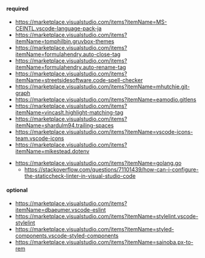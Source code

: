 #### required
<!-- FrontEnd -->
- https://marketplace.visualstudio.com/items?itemName=MS-CEINTL.vscode-language-pack-ja
- https://marketplace.visualstudio.com/items?itemName=tomphilbin.gruvbox-themes
- https://marketplace.visualstudio.com/items?itemName=formulahendry.auto-close-tag
- https://marketplace.visualstudio.com/items?itemName=formulahendry.auto-rename-tag
- https://marketplace.visualstudio.com/items?itemName=streetsidesoftware.code-spell-checker
- https://marketplace.visualstudio.com/items?itemName=mhutchie.git-graph
- https://marketplace.visualstudio.com/items?itemName=eamodio.gitlens
- https://marketplace.visualstudio.com/items?itemName=vincaslt.highlight-matching-tag
- https://marketplace.visualstudio.com/items?itemName=shardulm94.trailing-spaces
- https://marketplace.visualstudio.com/items?itemName=vscode-icons-team.vscode-icons
- https://marketplace.visualstudio.com/items?itemName=mikestead.dotenv

<!-- BackEnd -->
- https://marketplace.visualstudio.com/items?itemName=golang.go
  - https://stackoverflow.com/questions/71101439/how-can-i-configure-the-staticcheck-linter-in-visual-studio-code

#### optional
- https://marketplace.visualstudio.com/items?itemName=dbaeumer.vscode-eslint
- https://marketplace.visualstudio.com/items?itemName=stylelint.vscode-stylelint
- https://marketplace.visualstudio.com/items?itemName=styled-components.vscode-styled-components
- https://marketplace.visualstudio.com/items?itemName=sainoba.px-to-rem
